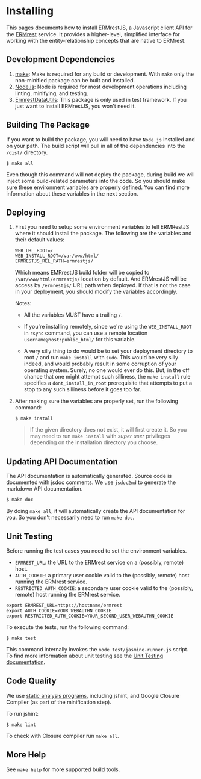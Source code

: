 # Installing

This pages documents how to install ERMrestJS, a Javascript client API for the
[ERMrest](http://github.com/informatics-isi-edu/ermrest/) service. It provides a higher-level, simplified interface for working with the entity-relationship concepts that are native to ERMrest.

## Development Dependencies

1. [make](https://en.wikipedia.org/wiki/Makefile): Make is required for any build or development. With `make` only the non-minified package can be built and installed.
2. [Node.js](https://www.nodejs.org): Node is required for most development operations including linting, minifying, and testing.
3. [ErmrestDataUtils](https://github.com/informatics-isi-edu/ermrestdatautils): This package is only used in test framework. If you just want to install ERMrestJS, you won't need it.


## Building The Package

If you want to build the package, you will need to have `Node.js` installed and on your path. The build script will pull in all of the
dependencies into the `/dist/` directory.

```
$ make all
```

Even though this command will not deploy the package, during build we will inject some build-related parameters into the code. So you should make sure these environment variables are properly defined. You can find more information about these variables in the next section.


## Deploying


1. First you need to setup some environment variables to tell ERMRestJS where it should install the package. The following are the variables and their default values:

    ```
    WEB_URL_ROOT=/
    WEB_INSTALL_ROOT=/var/www/html/
    ERMRESTJS_REL_PATH=ermrestjs/
    ```
    Which means EMRrestJS build folder will be copied to `/var/www/html/ermrestjs/` location by default. And ERMrestJS will be access by `/ermrestjs/` URL path when deployed. If that is not the case in your deployment, you should modify the variables accordingly.

    Notes:
    - All the variables MUST have a trailing `/`.

    - If you're installing remotely, since we're using the `WEB_INSTALL_ROOT` in `rsync` command, you can use a remote location `username@host:public_html/` for this variable.

    - A very silly thing to do would be to set your deployment directory to root `/` and run `make install` with `sudo`. This would be very silly indeed, and would probably result in some corruption of your operating system. Surely, no one would ever do this. But, in the off chance that one might attempt such silliness, the `make install` rule specifies a `dont_install_in_root` prerequisite that attempts to put a stop to any such silliness before it goes too far.

2. After making sure the variables are properly set, run the following command:

    ```
    $ make install
    ```

    > If the given directory does not exist, it will first create it. So you may need to run `make install` with _super user_ privileges depending on the installation directory you choose.




## Updating API Documentation

The API documentation is automatically generated. Source code is documented with
[jsdoc](http://usejsdoc.org/) comments. We use `jsdoc2md` to generate the
markdown API documentation.

```
$ make doc
```

By doing `make all`, it will automatically create the API documentation for you.
So you don't necessarily need to run `make doc`.

## Unit Testing

Before running the test cases you need to set the environment variables.
- `ERMREST_URL`: the URL to the ERMrest service on a (possibly, remote) host.
- `AUTH_COOKIE`: a primary user cookie valid to the (possibly, remote) host running the ERMrest service.
- `RESTRICTED_AUTH_COOKIE`: a secondary user cookie valid to the (possibly, remote) host running the ERMrest service.

```
export ERMREST_URL=https://hostname/ermrest
export AUTH_COOKIE=YOUR_WEBAUTHN_COOKIE
export RESTRICTED_AUTH_COOKIE=YOUR_SECOND_USER_WEBAUTHN_COOKIE
```

To execute the tests, run the following command:

```
$ make test
```

This command internally invokes the `node test/jasmine-runner.js` script. To find more information about unit testing see the [Unit Testing documentation](../dev-docs/unit-test.md).

## Code Quality

We use [static analysis programs](https://en.wikipedia.org/wiki/Static_program_analysis),
including jshint, and Google Closure Compiler (as part of the minification
step).

To run jshint:
```
$ make lint
```

To check with Closure compiler run `make all`.

## More Help

See `make help` for more supported build tools.
